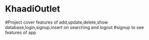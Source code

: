 # KhaadiOutlet
#Project cover features of add,update,delete,show database,login,signup,insert on searching and logout
#signup to see features of app
